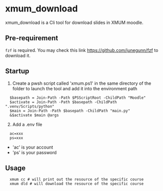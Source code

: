 # xmum_download
xmum_download is a Cli tool for download slides in XMUM moodle.

## Pre-requirement
`fzf` is required. You may check this link https://github.com/junegunn/fzf to download it.

## Startup

1. Create a pwsh script called 'xmum.ps1' in the same directory of the folder to launch the tool and add it into the environment path
```pwsh
  $basepath = Join-Path -Path $PSScriptRoot -ChildPath "Moodle"
  $activate = Join-Path -Path $basepath -ChildPath ".venv/Scripts/python"
  $main = Join-Path -Path $basepath -ChildPath "main.py"
  &$activate $main @args
```

2. Add a .env file
```text
  ac=xxx
  ps=xxx
```
- 'ac' is your account
- 'ps' is your password

## Usage

```pwsh
  xmum cc # will print out the resource of the specific course
  xmum dld # will download the resource of the specific course
```

